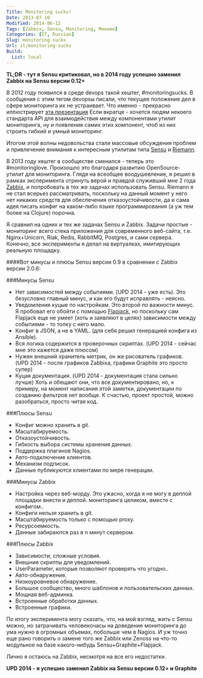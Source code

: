 ```yaml
---
Title: Monitoring sucks!
Date: 2013-07-10
Modified: 2014-06-12
Tags: [Zabbix, Sensu, Monitoring, Мнение]
Categories: [IT, Russian]
Slug: monitoring-sucks
Url: it/monitoring-sucks
Build:
  List: local
---
```


**TL;DR - тут я Sensu критиковал, но в 2014 году успешно заменил Zabbix на Sensu версии 0.12+**

В 2012 году появился в среде devops такой хештег, #monitoringsucks.
В сообщения с этим тегом devopsы писали, что текущее положение дел
в сфере мониторинга их не устраивает. Что именно - прекрасно иллюстрирует
[эта презентация](https://speakerdeck.com/obfuscurity/the-state-of-open-source-monitoring)
Если вкратце - хочется людям некоего стандарта API для взаимодействия между компонентами
утилит мониторинга, ну и появления самих этих компонент, чтоб из них строить
гибкий и умный мониторинг.

Итогом этой волны недовольства стали массовые обсуждения проблем
и привлечение внимания к интересным утилитам типа [Sensu](http://sensuapp.org/)
и [Riemann](http://riemann.io/).

В 2013 году хештег в сообществе сменился - теперь это #monitoringlove.
Произошло это благодаря развитию OpenSource-утилит для мониторинга.
Глядя на всеобщее воодушевление, я решил в рамках эксперимента
отринуть верой и правдой служивший мне 2 года [Zabbix](http://www.zabbix.com),
и попробовать в тех же задачах использовать Sensu.
Riemann я не стал всерьез рассматривать, поскольку на данный момент
у него нет никаких средств для обеспечения отказоустойчивости, да и
сама идея писать конфиг на каком-либо языке программирования (а уж тем более
на Clojure) порочна.

Я сравнил на одних и тех же задачах Sensu и Zabbix.
Задачи простые - мониторинг всего стека приложения для современного веб-сайта,
т.е. Nginx+Unicorn, Riak, Redis, RabbitMQ, Postgres, и сами сервера.
Конечно, все эксперименты я делал на виртуалках, имитирующих реальную площадку.

####Вот минусы и плюсы Sensu версии 0.9 в сравнении с Zabbix версии 2.0.6:

###Минусы Sensu

  * Нет зависимостей между событиями. (UPD 2014 - уже есть).
    Это безусловно главный минус, и как его будут исправлять - неясно.
  * Уведомления куцые по настройкам.
    Это второй по важности минус. Я пробовал его обойти с помощью
    [Flapjack](https://github.com/flpjck/flapjack),
    но поскольку сам Flapjack еще не умеет (хоть и заявляют в целях)
    зависимости между событиями - то толку с него мало.
  * Конфиг в JSON, а не в YAML. (для себя решил генерацией конфига из Ansible).
  * Вся логика содержится в проверочных скриптах.
    (UPD 2014 - сейчас мне это кажется даже плюсом)
  * Нужен внешний хранитель метрик, он же рисователь графиков.
    (UPD 2014 - после графиков Zabbixа, графики Graphite это просто супер)
  * Куцая документация.
    (UPD 2014 - документация стала сильно лучше)
    Хоть и обещают они, что все документировано, но, к примеру, на момент написания
    этой заметки, документации по созданию фильтров нет вообще.
    К счастью, проект простой, можно разобраться, просто читая код.


###Плюсы Sensu

  * Конфиг можно хранить в git.
  * Масштабируемость.
  * Отказоустойчивость.
  * Гибкость выбора системы хранения данных.
  * Поддержка плагинов Nagios.
  * Авто-подключение клиентов.
  * Механизм подписок.
  * Данные публикуются клиентами по мере генерации.


###Минусы Zabbix

  * Настройка через веб-морду.
    Это ужасно, когда я не могу в деплой площадки внести и деплой.
    мониторинга целиком, вместе с конфигом..
  * Конфиги нельзя хранить в git.
  * Масштабируемость только с помощью proxy.
  * Ресурсоемкость.
  * Данные забираются раз в n минут сервером.


###Плюсы Zabbix

  * Зависимости, сложные условия.
  * Внешние скрипты для уведомлений.
  * UserParameter, которые позволяют проверять что угодно..
  * Авто-обнаружение.
  * Низкоуровневое обнаружение.
  * Большое сообщество, много шаблонов и пользовательских данных.
  * Мощная веб-админка.
  * Встроенные обработки данных.
  * Встроенные графики.

По итогу эксперимента могу сказать, что, на мой взгляд, жить c Sensu можно, но затрачивать человекочасы на
доведение мониторинга до ума нужно в огромных объемах, побольше чем в Nagios.
И уж точно еще рано говорить о замене того же Zabbix или Zenoss на что-то модульное
на базе какого-нибудь Sensu+Graphite+Flapjack.

Лично я остаюсь на Zabbix, несмотря на все его недостатки.

**UPD 2014 - я успешно заменил Zabbix на Sensu версии 0.12+ и Graphite**
